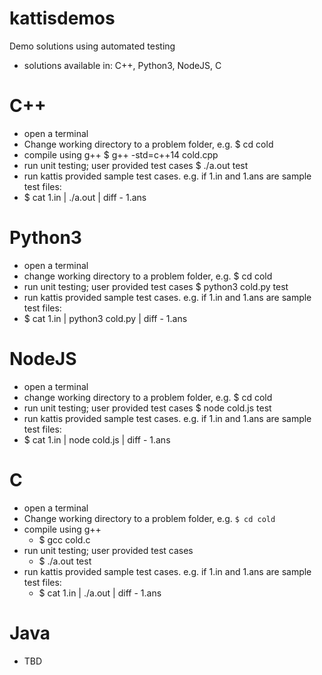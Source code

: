 # kattisdemos

Demo solutions using automated testing

-   solutions available in: C++, Python3, NodeJS, C

# C++

-   open a terminal
-   Change working directory to a problem folder, e.g.
    \$ cd cold
-   compile using g++
    \$ g++ -std=c++14 cold.cpp
-   run unit testing; user provided test cases
    \$ ./a.out test
-   run kattis provided sample test cases. e.g. if 1.in and 1.ans are sample test files:
-   \$ cat 1.in | ./a.out | diff - 1.ans

# Python3

-   open a terminal
-   change working directory to a problem folder, e.g.
    \$ cd cold
-   run unit testing; user provided test cases
    \$ python3 cold.py test
-   run kattis provided sample test cases. e.g. if 1.in and 1.ans are sample test files:
-   \$ cat 1.in | python3 cold.py | diff - 1.ans

# NodeJS

-   open a terminal
-   change working directory to a problem folder, e.g.
    \$ cd cold
-   run unit testing; user provided test cases
    \$ node cold.js test
-   run kattis provided sample test cases. e.g. if 1.in and 1.ans are sample test files:
-   \$ cat 1.in | node cold.js | diff - 1.ans

# C

-   open a terminal
-   Change working directory to a problem folder, e.g.
    `$ cd cold`
-   compile using g++
    -   \$ gcc cold.c
-   run unit testing; user provided test cases
    -   \$ ./a.out test
-   run kattis provided sample test cases. e.g. if 1.in and 1.ans are sample test files:
    -   \$ cat 1.in | ./a.out | diff - 1.ans

# Java

-   TBD
